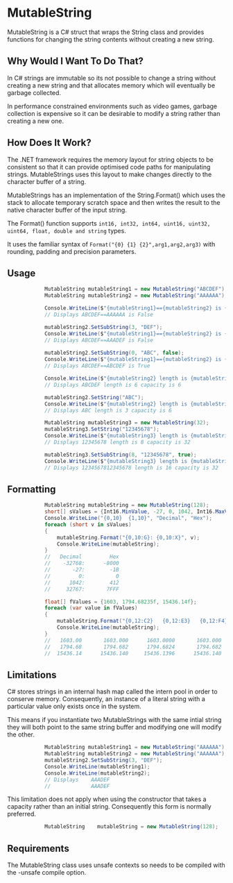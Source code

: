 # MutableString

MutableString is a C# struct that wraps the String class and provides functions for changing the string contents without creating a new string.

## Why Would I Want To Do That?

In C# strings are immutable so its not possible to change a string without creating a new string and that allocates memory which will eventually be garbage collected.

In performance constrained environments such as video games, garbage collection is expensive so it can be desirable to modify a string rather than creating a new one.

## How Does It Work?

The .NET framework requires the memory layout for string objects to be consistent so that it can provide optimised code paths for manipulating strings. 
MutableStrings uses this layout to make changes directly to the character buffer of a string.

MutableStrings has an implementation of the String.Format() which uses the stack to allocate temporary scratch space and then writes the result to the native character buffer of the input string.

The Format() function supports ``int16, int32, int64, uint16, uint32, uint64, float, double and string`` types.

It uses the familiar syntax of ```Format("{0} {1} {2}",arg1,arg2,arg3)``` with rounding, padding and precision parameters.

## Usage

```csharp
            MutableString mutableString1 = new MutableString("ABCDEF");
            MutableString mutableString2 = new MutableString("AAAAAA");

            Console.WriteLine($"{mutableString1}=={mutableString2} is {mutableString1 == mutableString2}");
            // Displays ABCDEF==AAAAAA is False

            mutableString2.SetSubString(3, "DEF");
            Console.WriteLine($"{mutableString1}=={mutableString2} is {mutableString1 == mutableString2}");
            // Displays ABCDEF==AAADEF is False
          
            mutableString2.SetSubString(0, "ABC", false);
            Console.WriteLine($"{mutableString1}=={mutableString2} is {mutableString1 == mutableString2}");
            // Displays ABCDEF==ABCDEF is True

            Console.WriteLine($"{mutableString2} length is {mutableString2.Length} capacity is {mutableString2.Capacity}");
            // Displays ABCDEF length is 6 capacity is 6

            mutableString2.SetString("ABC");
            Console.WriteLine($"{mutableString2} length is {mutableString2.Length} capacity is {mutableString2.Capacity}");
            // Displays ABC length is 3 capacity is 6

            MutableString mutableString3 = new MutableString(32);
            mutableString3.SetString("12345678");
            Console.WriteLine($"{mutableString3} length is {mutableString3.Length} capacity is {mutableString3.Capacity}");
            // Displays 12345678 length is 8 capacity is 32

            mutableString3.SetSubString(8, "12345678", true);
            Console.WriteLine($"{mutableString3} length is {mutableString3.Length} capacity is {mutableString3.Capacity}");
            // Displays 1234567812345678 length is 16 capacity is 32
```

## Formatting

```csharp 
            MutableString mutableString = new MutableString(128);
            short[] sValues = {Int16.MinValue, -27, 0, 1042, Int16.MaxValue};
            Console.WriteLine("{0,10}  {1,10}", "Decimal", "Hex");
            foreach (short v in sValues)
            {
                mutableString.Format("{0,10:G}: {0,10:X}", v);
                Console.WriteLine(mutableString);
            }
            //   Decimal         Hex
            //    -32768:      -8000
            //       -27:        -1B
            //         0:          0
            //      1042:        412
            //     32767:       7FFF

            float[] fValues = {1603, 1794.68235f, 15436.14f};
            foreach (var value in fValues)
            {
                mutableString.Format("{0,12:C2}   {0,12:E3}   {0,12:F4}   {0,12:N3}  {1,12:P2}", Convert.ToDouble(value), Convert.ToDouble(value) / 10000);
                Console.WriteLine(mutableString);
            }
            //   1603.00       1603.000      1603.0000       1603.000          0.16
            //   1794.68       1794.682      1794.6824       1794.682          0.18
            //  15436.14      15436.140     15436.1396      15436.140          1.54
```

## Limitations

C# stores strings in an internal hash map called the intern pool in order to conserve memory. Consequently, an instance of a literal string with a particular value only exists once in the system.

This means if you instantiate two MutableStrings with the same intial string they will both point to the same string buffer and modifying one will modify the other.

```csharp
            MutableString mutableString1 = new MutableString("AAAAAA");
            MutableString mutableString2 = new MutableString("AAAAAA");
            mutableString2.SetSubString(3, "DEF");
            Console.WriteLine(mutableString1);
            Console.WriteLine(mutableString2);
            // Displays    AAADEF
            //             AAADEF

```
This limitation does not apply when using the constructor that takes a capacity rather than an initial string. Consequently this form is normally preferred.
``` csharp
            MutableString    mutableString = new MutableString(128);
```

## Requirements

The MutableString class uses unsafe contexts so needs to be compiled with the -unsafe compile option.
